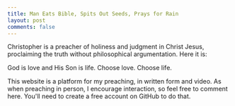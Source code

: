 ```yaml
---
title: Man Eats Bible, Spits Out Seeds, Prays for Rain
layout: post
comments: false
---
```


Christopher is a preacher of holiness and judgment in Christ Jesus, proclaiming the truth without philosophical argumentation. Here it is:

God is love and His Son is life. Choose love. Choose life.

This website is a platform for my preaching, in written form and video. As when preaching in person, I encourage interaction, so feel free to comment here. You'll need to create a free account on GitHub to do that.